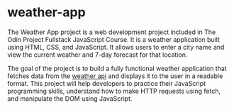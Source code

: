 # weather-app

The Weather App project is a web development project included in The Odin Project Fullstack JavaScript Course. It is a weather application built using HTML, CSS, and JavaScript. It allows users to enter a city name and view the current weather and 7-day forecast for that location.

The goal of the project is to build a fully functional weather application that fetches data from the [weather api](https://www.weatherapi.com/) and displays it to the user in a readable format. This project will help developers to practice their JavaScript programming skills, understand how to make HTTP requests using fetch, and manipulate the DOM using JavaScript.

